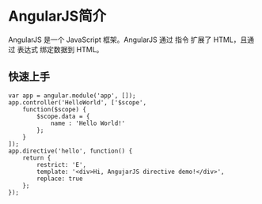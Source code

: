 # AngularJS简介

AngularJS 是一个 JavaScript 框架。AngularJS 通过 指令 扩展了 HTML，且通过 表达式 绑定数据到 HTML。

## 快速上手

```
var app = angular.module('app', []);
app.controller('HelloWorld', ['$scope', 
	function($scope) {
		$scope.data = {
			name : 'Hello World!'
		};
	} 
]);
app.directive('hello', function() {
	return {
		restrict: 'E',
		template: '<div>Hi, AngujarJS directive demo!</div>',
		replace: true
	};
});
```

